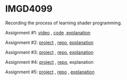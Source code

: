 # IMGD4099
Recording the process of learning shader programming.

Assignment #1: [video](https://youtu.be/M6RDzQHjVHA?si=OVEv3hpB3O9V2txH) , [code](https://github.com/SwordLX/IMGD4099/blob/main/Assignment%231/frag.wgsl) ,[explanation](https://github.com/SwordLX/IMGD4099/blob/main/Assignment%231/%20Explanation.md) 

Assignment #2: [project](https://scandalous-candy-almandine.glitch.me/) , [repo](https://github.com/SwordLX/IMGD4099/blob/main/Assignment%232/%20main.js), [explanation](https://github.com/SwordLX/IMGD4099/blob/main/Assignment%232/Explanation.md)

Assignment #3: [project](https://blushing-broken-elbow.glitch.me/) , [repo](https://github.com/SwordLX/IMGD4099/tree/main/Assignment%233), [explanation](https://github.com/SwordLX/IMGD4099/blob/main/Assignment%233/Explanation.md)

Assignment #4: [project](https://piquant-indecisive-repair.glitch.me/) , [repo](https://github.com/SwordLX/IMGD4099/tree/main/Assignment%234/Code), explanation

Assignment #5: [project](https://night-versed-route.glitch.me/) , [repo](https://github.com/SwordLX/IMGD4099/blob/main/Assignment%235/Code.js) , [explanation](https://github.com/SwordLX/IMGD4099/blob/main/Assignment%235/Explanation.md)

